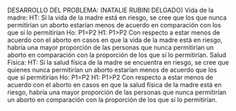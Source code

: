 DESARROLLO DEL PROBLEMA: 
(NATALIE RUBINI DELGADO)
Vida de la madre: 
HT: Si la vida de la madre está en riesgo, se cree que los que nunca permitirían un aborto estarían menos de acuerdo en comparación con los que sí lo permitirían
Ho: P1=P2
H1: P1>P2
Con respecto a estar menos de acuerdo con el aborto en casos en que la vida de la madre está en riesgo, habría una mayor proporción de las personas que nunca permitirían un aborto en comparación con la proporción de los que sí lo permitirían.
Salud Física: 
HT: Si la salud física de la madre se encuentra en riesgo, se cree que quienes nunca permitirían un aborto estarían menos de acuerdo que los que sí permitirían
Ho: P1=P2
H1: P1>P2
Con respecto a estar menos de acuerdo con el aborto en casos en que la salud física de la madre está en riesgo, habría una mayor proporción de las personas que nunca permitirían un aborto en comparación con la proporción de los que sí lo permitirían. 

